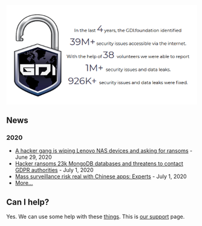 <center><a href="https://docs.google.com/document/d/1_vFnx6LOT6rynk2m56MobS-meKHgTklm2iZJLR3vbZM/edit?usp=sharing"><img src="https://raw.githubusercontent.com/GDI-foundation/stats/master/header_2016-2019_results.PNG" alt="GDI.foundation" border="0" style="display: block; margin-left: auto; margin-right: auto;" /></a></center>

## News
### 2020
* [A hacker gang is wiping Lenovo NAS devices and asking for ransoms](https://www.zdnet.com/article/a-hacker-gang-is-wiping-lenovo-nas-devices-and-asking-for-ransoms/) - June 29, 2020
* [Hacker ransoms 23k MongoDB databases and threatens to contact GDPR authorities](https://www.zdnet.com/article/hacker-ransoms-23k-mongodb-databases-and-threatens-to-contact-gdpr-authorities/) - July 1, 2020
* [Mass surveillance risk real with Chinese apps: Experts](https://www.hindustantimes.com/india-news/mass-surveillance-threat-real-with-chinese-apps-says-cybersecurity-experts/story-HphmVO6k2D8kiRMqoD4NgI.html/) - July 1, 2020
* [More...](/news/ "More news headlines")


## Can I help?
Yes. We can use some help with these [things](https://github.com/GDI-foundation/website/issues/). 
This is [our support](https://gdi.foundation/#/support/) page.

